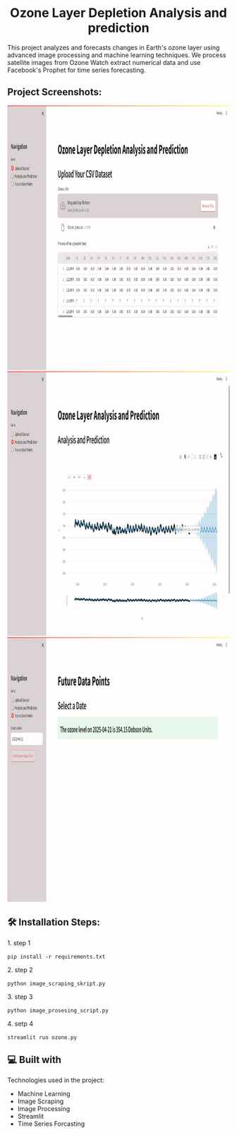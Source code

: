 <h1 align="center" id="title">Ozone Layer Depletion Analysis and prediction</h1>

<p id="description">This project analyzes and forecasts changes in Earth's ozone layer using advanced image processing and machine learning techniques. We process satellite images from Ozone Watch extract numerical data and use Facebook's Prophet for time series forecasting.</p>

<h2>Project Screenshots:</h2>

<img src="https://github.com/Owskar/Ozone_Layer_Depletion_Analysis_and_Prediction/blob/main/Images/Upload-Dataset.jpg" alt="project-screenshot" width="1000" height="600/">

<img src="https://github.com/Owskar/Ozone_Layer_Depletion_Analysis_and_Prediction/blob/main/Images/Analysis-Prediction.jpg" alt="project-screenshot" width="1000" height="600/">

<img src="https://github.com/Owskar/Ozone_Layer_Depletion_Analysis_and_Prediction/blob/main/Images/Future-Datapoint.jpg" alt="project-screenshot" width="1000" height="600/">

<h2>🛠️ Installation Steps:</h2>

<p>1. step 1</p>

```
pip install -r requirements.txt
```

<p>2. step 2</p>

```
python image_scraping_skript.py
```

<p>3. step 3</p>

```
python image_prosesing_script.py
```

<p>4. setp 4</p>

```
streamlit run ozone.py
```

  
  
<h2>💻 Built with</h2>

Technologies used in the project:

*   Machine Learning
*   Image Scraping
*   Image Processing
*   Streamlit
*   Time Series Forcasting
